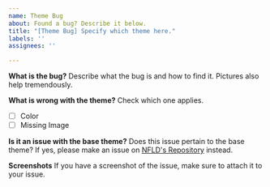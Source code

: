 ```yaml
---
name: Theme Bug
about: Found a bug? Describe it below.
title: "[Theme Bug] Specify which theme here."
labels: ''
assignees: ''

---
```


**What is the bug?**
Describe what the bug is and how to find it. Pictures also help tremendously.

**What is wrong with the theme?**
Check which one applies.
- [ ] Color
- [ ] Missing Image

**Is it an issue with the base theme?**
Does this issue pertain to the base theme? If yes, please make an issue on [NFLD's Repository](https://github.com/NFLD99/Better-Discord) instead.

**Screenshots**
If you have a screenshot of the issue, make sure to attach it to your issue.

